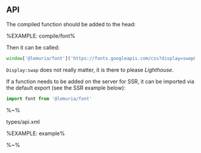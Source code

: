 ## API

The compiled function should be added to the head:

%EXAMPLE: compile/font%

Then it can be called:

```js
window['@lemuria/font']('https://fonts.googleapis.com/css?display=swap&family=Gentium+Basic')
```

`Display:swap` does not really matter, it is there to please _Lighthouse_.

If a function needs to be added on the server for SSR, it can be imported via the default export (see the SSR example below):

```js
import font from '@lemuria/font'
```

%~%

<typedef noArgTypesInToc>types/api.xml</typedef>

%EXAMPLE: example%

%~%